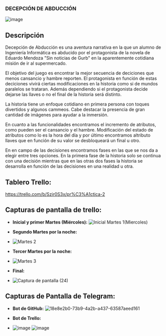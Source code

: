### DECEPCIÓN DE ABDUCCIÓN

![image](https://user-images.githubusercontent.com/78794703/111201630-3d63ce00-85c3-11eb-98d3-5c30c4cba05f.png)


## Descripción
Decepción de Abducción es una aventura narrativa en la que un alumno de Ingeniería Informática 
es abducido por el protagonista de la novela de Eduardo Mendoza "Sin noticias de Gurb" en la 
aparentemente cotidiana misión de ir al supermercado. 

El objetivo del juego es encontrar la mejor secuencia de deciciones que menos cansancio y hambre reporten.
El protagonista en función de estas deciciones vivirá ciertas modificaciones en la historia como si de mundos paralelos se trataran. Además 
dependiendo si el protagonista decide dejarse las llaves o no el final de la historia será distinto.

La historia tiene un enfoque cotidiano en primera persona con toques divertidos y algunos cammeos. Cabe destacar la presencia de gran cantidad 
de imágenes para ayudar a la inmersión.

En cuanto a las funcionalidades encontramos el incremento de atributos, como pueden ser el cansancio y el hambre. Modificación del
estado de atributos como lo es la hora del día y por último encontramos altributo llaves que en función de su valor se desbloqueará un
final u otro.

En en campo de las decisiones encontramos fases en las que se nos da a elegir entre tres opciones. En la primera fase de la historia 
solo se continua con una decisión mientras que en las otras dos fases la historia se desarrolla en función de las decisiones en una realidad u otra.

## Tablero Trello:
https://trello.com/b/Szir0S3x/pr%C3%A1ctica-2

## Capturas de pantalla de trello:

- **Inicial y primer Martes (Miércoles):**
![Inicial Martes 1(Miercoles)](https://user-images.githubusercontent.com/78794703/111200139-b3ffcc00-85c1-11eb-9e3b-21ee978a1e5b.png)
- **Segundo Martes por la noche:**
- ![Martes 2](https://user-images.githubusercontent.com/78794703/111200219-cb3eb980-85c1-11eb-8027-ea92e21cf4a9.png)

- **Tercer Martes por la noche:**
- ![Martes 3](https://user-images.githubusercontent.com/78794703/111200241-ced24080-85c1-11eb-8fc3-9970ca795396.png)

- **Final:**
- ![Captura de pantalla (24)](https://user-images.githubusercontent.com/78794703/111200965-9121e780-85c2-11eb-84d8-447103427902.png)


## Capturas de Pantalla de Telegram:

- **Bot de GitHub:**
![18e8e2b0-73b9-4a2b-a437-63587aeed161](https://user-images.githubusercontent.com/78794703/111200090-a5b1b000-85c1-11eb-8851-29c563fb9669.jpg)


- **Bot de Trello:**
- ![image](https://user-images.githubusercontent.com/78794703/111201139-c2021c80-85c2-11eb-9ae8-7f468193a0cb.png)
![image](https://user-images.githubusercontent.com/78794703/111201322-efe76100-85c2-11eb-8341-363ea290d003.png)



